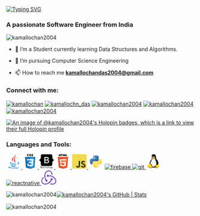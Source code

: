 [![Typing SVG](https://readme-typing-svg.herokuapp.com?font=Fira+Code&size=25&pause=1000&color=F7F7F7&lines=Hello+%F0%9F%91%8B%2C+I'm+Kamallochan+)](https://git.io/typing-svg)
<h3 align="left">A passionate Software Engineer from India</h3>

<p align="left"> <img src="https://komarev.com/ghpvc/?username=kamallochan2004&label=Profile%20views&color=0fba03&style=flat" alt="kamallochan2004" /> </p>

- 🔭 I’m a Student currently learning Data Structures and Algorithms.

- 🌱 I’m pursuing Computer Science Engineering 

-  📫 How to reach me **kamallochandas2004@gmail.com**

<h3 align="left">Connect with me:</h3>
<p align="left">
<a href="https://www.linkedin.com/in/kamallochan-das-361a42260/" target="blank"><img align="center" src="https://raw.githubusercontent.com/rahuldkjain/github-profile-readme-generator/master/src/images/icons/Social/linked-in-alt.svg" alt="kamallochan" height="30" width="40" /></a>
<a href="https://instagram.com/kamallochn_das" target="blank"><img align="center" src="https://raw.githubusercontent.com/rahuldkjain/github-profile-readme-generator/master/src/images/icons/Social/instagram.svg" alt="kamallochn_das" height="30" width="40" /></a>
<a href="https://t.me/kamallochan_2004" target="blank"><img align="center" src="https://raw.githubusercontent.com/inferno0230/inferno0230/main/assets/telegram-icon.svg" alt="kamallochan2004" height="30" width="40" /></a>
<a href="https://www.leetcode.com/kamallochan2004" target="blank"><img align="center" src="https://raw.githubusercontent.com/rahuldkjain/github-profile-readme-generator/master/src/images/icons/Social/leet-code.svg" alt="kamallochan2004" height="30" width="40" /></a>
<a href="https://auth.geeksforgeeks.org/user/kamallochan2004" target="blank"><img align="center" src="https://raw.githubusercontent.com/rahuldkjain/github-profile-readme-generator/master/src/images/icons/Social/geeks-for-geeks.svg" alt="kamallochan2004" height="30" width="40" /></a>
</p>

[![An image of @kamallochan2004's Holopin badges, which is a link to view their full Holopin profile](https://holopin.me/kamallochan2004)](https://holopin.io/@kamallochan2004)
<h3 align="left">Languages and Tools:</h3>
<p align="left"> <a href="https://www.java.com" target="_blank" rel="noreferrer"> <img src="https://raw.githubusercontent.com/devicons/devicon/master/icons/java/java-original.svg" alt="java" width="40" height="40"/><a href="https://www.w3schools.com/css/" target="_blank" rel="noreferrer"> <img src="https://raw.githubusercontent.com/devicons/devicon/master/icons/css3/css3-original-wordmark.svg" alt="css3" width="40" height="40"/> </a><a href="https://getbootstrap.com" target="_blank" rel="noreferrer"> <img src="https://raw.githubusercontent.com/devicons/devicon/master/icons/bootstrap/bootstrap-plain-wordmark.svg" alt="bootstrap" width="40" height="40"/> </a><a href="https://www.w3.org/html/" target="_blank" rel="noreferrer"> <img src="https://raw.githubusercontent.com/devicons/devicon/master/icons/html5/html5-original-wordmark.svg" alt="html5" width="40" height="40"/> </a><a href="https://developer.mozilla.org/en-US/docs/Web/JavaScript" target="_blank" rel="noreferrer"> <img src="https://raw.githubusercontent.com/devicons/devicon/master/icons/javascript/javascript-original.svg" alt="javascript" width="40" height="40"/> </a> <a href="https://www.python.org" target="_blank" rel="noreferrer"> <img src="https://raw.githubusercontent.com/devicons/devicon/master/icons/python/python-original.svg" alt="python" width="40" height="40"/></a> <a href="https://firebase.google.com/" target="_blank" rel="noreferrer"> <img src="https://www.vectorlogo.zone/logos/firebase/firebase-icon.svg" alt="firebase" width="40" height="40"/></a><a href="https://git-scm.com/" target="_blank" rel="noreferrer"> <img src="https://www.vectorlogo.zone/logos/git-scm/git-scm-icon.svg" alt="git" width="40" height="40"/> </a> <a href="https://www.linux.org/" target="_blank" rel="noreferrer"> <img src="https://raw.githubusercontent.com/devicons/devicon/master/icons/linux/linux-original.svg" alt="linux" width="40" height="40"/> </a> <a href="https://reactnative.dev/" target="_blank" rel="noreferrer"> <img src="https://reactnative.dev/img/header_logo.svg" alt="reactnative" width="40" height="40"/> </a> <a href="https://redux.js.org" target="_blank" rel="noreferrer"> <img src="https://raw.githubusercontent.com/devicons/devicon/master/icons/redux/redux-original.svg" alt="redux" width="40" height="40"/> </a>
</p>

<p><img align="left" src="https://github-readme-stats.vercel.app/api/top-langs?username=kamallochan2004&show_icons=true&theme=dark&hide_border=true&locale=en&layout=compact" alt="kamallochan2004" /></p>

[![kamallochan2004's GitHub | Stats](https://stats.quine.sh/kamallochan2004/github?theme=dark)](https://quine.sh?utm_source=widgets&utm_campaign=kamallochan2004)

<p><img align="center" src="https://github-readme-streak-stats.herokuapp.com/?user=kamallochan2004&theme=dark" alt="kamallochan2004" /></p>
